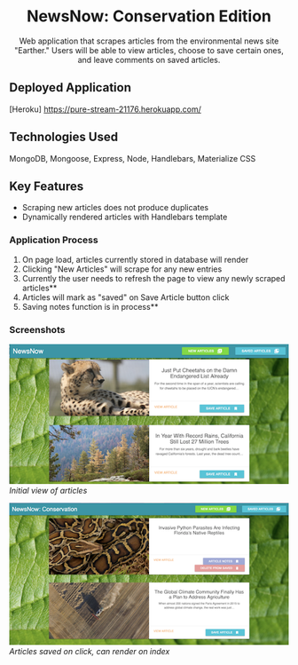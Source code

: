 <h1 align="center">NewsNow: Conservation Edition</h1>

<div align="center">Web application that scrapes articles from the environmental news site "Earther."  Users will be able to view articles, choose to save certain ones, and leave comments on saved articles.</div>

## Deployed Application

[Heroku] <https://pure-stream-21176.herokuapp.com/>

<!-- ## Inspiration/ Concept/ Motivation -->

## Technologies Used

MongoDB, Mongoose, Express, Node, Handlebars, Materialize CSS

## Key Features

* Scraping new articles does not produce duplicates
* Dynamically rendered articles with Handlebars template

### Application Process

1. On page load, articles currently stored in database will render
1. Clicking "New Articles" will scrape for any new entries
1. Currently the user needs to refresh the page to view any newly scraped articles**
1. Articles will mark as "saved" on Save Article button click
1. Saving notes function is in process**

### Screenshots

![Index View](/screenshots/articles_screen.png) <br />
*Initial view of articles*

![Saved Articles](/screenshots/saved_rendering.png) <br />
*Articles saved on click, can render on index*